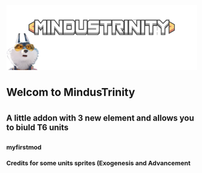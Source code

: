 ![](https://github.com/Arth0x/AetherUnbound/blob/master/sprites/ui/front-cover.png)

<h1>Welcom to MindusTrinity<h1>

<h2>A little addon with 3 new element and allows you to biuld T6 units<h2>

<h3>myfirstmod<h3>







<h3>Credits for some units sprites (Exogenesis and Advancement<h3>
